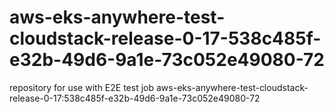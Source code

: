 # aws-eks-anywhere-test-cloudstack-release-0-17-538c485f-e32b-49d6-9a1e-73c052e49080-72
repository for use with E2E test job aws-eks-anywhere-test-cloudstack-release-0-17:538c485f-e32b-49d6-9a1e-73c052e49080-72
